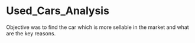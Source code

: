 # Used_Cars_Analysis
Objective was to find the car which is more sellable in the market and what are the key reasons.
